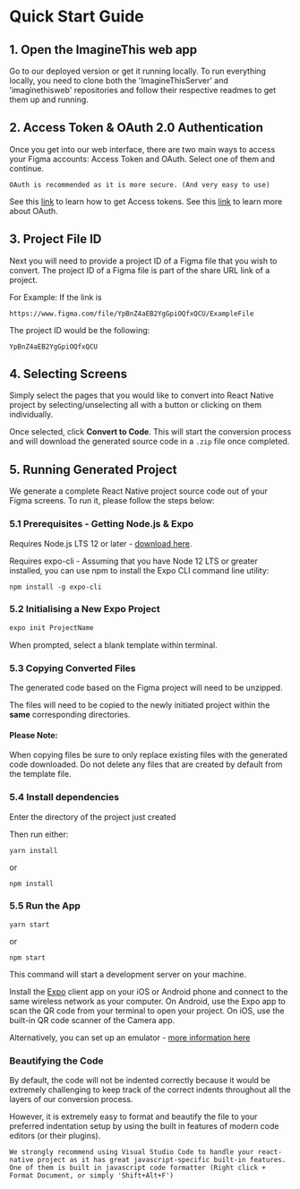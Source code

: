 # Quick Start Guide

## 1. Open the ImagineThis web app
Go to our deployed version or get it running locally.
To run everything locally, you need to clone both the 'ImagineThisServer' and 'imaginethisweb' repositories and follow their respective readmes to get them up and running.

## 2. Access Token & OAuth 2.0 Authentication
Once you get into our web interface, there are two main ways to access your Figma accounts: Access Token and OAuth. Select one of them and continue.

```tip
OAuth is recommended as it is more secure. (And very easy to use)
```
See this [link](https://www.figma.com/developers/api#access-tokens) to learn how to get Access tokens.
See this [link](https://www.figma.com/developers/api#oauth2) to learn more about OAuth.

## 3. Project File ID
Next you will need to provide a project ID of a Figma file that you wish to convert. The project ID of a Figma file is part of the share URL link of a project.

For Example:
If the link is

`https://www.figma.com/file/YpBnZ4aEB2YgGpiOQfxQCU/ExampleFile`

The project ID would be the following:

`YpBnZ4aEB2YgGpiOQfxQCU`

## 4. Selecting Screens
Simply select the pages that you would like to convert into React Native project by selecting/unselecting all with a button or clicking on them individually.

Once selected, click **Convert to Code**. This will start the conversion process and will download the generated source code in a `.zip` file once completed.

## 5. Running Generated Project
We generate a complete React Native project source code out of your Figma screens. To run it, please follow the steps below:

### 5.1 Prerequisites - Getting Node.js & Expo
Requires Node.js LTS 12 or later - [download here](https://nodejs.org/en/).

Requires expo-cli - Assuming that you have Node 12 LTS or greater installed, you can use npm to install the Expo CLI command line utility:

```
npm install -g expo-cli
```

### 5.2 Initialising a New Expo Project
```bash
expo init ProjectName
```
When prompted, select a blank template within terminal.

### 5.3 Copying Converted Files
The generated code based on the Figma project will need to be unzipped. 

The files will need to be copied to the newly initiated project within the **same** corresponding directories.

#### Please Note:
When copying files be sure to only replace existing files with the generated code downloaded. Do not delete any files that are created by default from the template file.

### 5.4 Install dependencies
Enter the directory of the project just created 

Then run either:

```
yarn install
```
or
```
npm install
```

### 5.5 Run the App
```
yarn start
```
or
```
npm start
```

This command will start a development server on your machine. 

Install the [Expo](https://expo.io/) client app on your iOS or Android phone and connect to the same wireless network as your computer. 
On Android, use the Expo app to scan the QR code from your terminal to open your project. 
On iOS, use the built-in QR code scanner of the Camera app. 

Alternatively, you can set up an emulator - [more information here](https://reactnative.dev/docs/environment-setup)

### Beautifying the Code
By default, the code will not be indented correctly because it would be extremely challenging to keep track of the correct indents throughout all the layers of our conversion process.

However, it is extremely easy to format and beautify the file to your preferred indentation setup by using the built in features of modern code editors (or their plugins).

```tip
We strongly recommend using Visual Studio Code to handle your react-native project as it has great javascript-specific built-in features. One of them is built in javascript code formatter (Right click + Format Document, or simply 'Shift+Alt+F')
```

